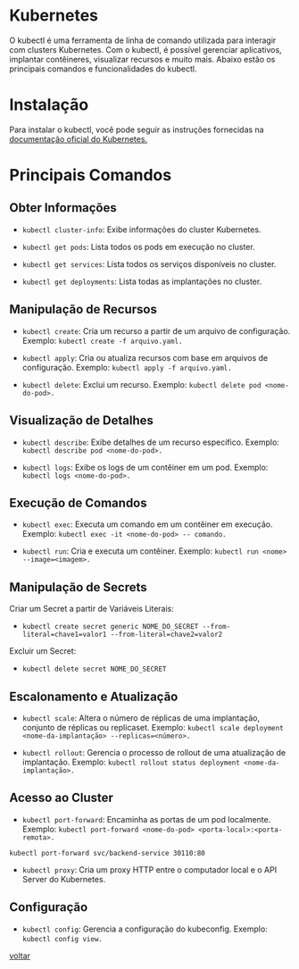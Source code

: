 # Kubernetes

O kubectl é uma ferramenta de linha de comando utilizada para interagir com clusters Kubernetes. Com o kubectl, é possível gerenciar aplicativos, implantar contêineres, visualizar recursos e muito mais. Abaixo estão os principais comandos e funcionalidades do kubectl.

# Instalação

Para instalar o kubectl, você pode seguir as instruções fornecidas na [documentação oficial do Kubernetes.](https://kubernetes.io/pt-br/docs/tasks/tools/)

# Principais Comandos

## Obter Informações

- `kubectl cluster-info`: Exibe informações do cluster Kubernetes.

- `kubectl get pods`: Lista todos os pods em execução no cluster.

- `kubectl get services`: Lista todos os serviços disponíveis no cluster.

- `kubectl get deployments`: Lista todas as implantações no cluster.

## Manipulação de Recursos

- `kubectl create`: Cria um recurso a partir de um arquivo de configuração.
Exemplo: `kubectl create -f arquivo.yaml.`

- `kubectl apply`: Cria ou atualiza recursos com base em arquivos de configuração.
Exemplo: `kubectl apply -f arquivo.yaml.`

- `kubectl delete`: Exclui um recurso.
Exemplo: `kubectl delete pod <nome-do-pod>.`

## Visualização de Detalhes

- `kubectl describe`: Exibe detalhes de um recurso específico.
Exemplo: `kubectl describe pod <nome-do-pod>.`

- `kubectl logs`: Exibe os logs de um contêiner em um pod.
Exemplo: `kubectl logs <nome-do-pod>.`

## Execução de Comandos

- `kubectl exec`: Executa um comando em um contêiner em execução.
Exemplo: `kubectl exec -it <nome-do-pod> -- comando.`

- `kubectl run`: Cria e executa um contêiner.
Exemplo: `kubectl run <nome> --image=<imagem>.`

## Manipulação de Secrets

Criar um Secret a partir de Variáveis Literais:

- `kubectl create secret generic NOME_DO_SECRET --from-literal=chave1=valor1 --from-literal=chave2=valor2`

Excluir um Secret:

- `kubectl delete secret NOME_DO_SECRET`

## Escalonamento e Atualização

- `kubectl scale`: Altera o número de réplicas de uma implantação, conjunto de réplicas ou replicaset.
Exemplo: `kubectl scale deployment <nome-da-implantação> --replicas=<número>.`

- `kubectl rollout`: Gerencia o processo de rollout de uma atualização de implantação.
Exemplo: `kubectl rollout status deployment <nome-da-implantação>.`

## Acesso ao Cluster

- `kubectl port-forward`: Encaminha as portas de um pod localmente.
Exemplo: `kubectl port-forward <nome-do-pod> <porta-local>:<porta-remota>.`

`kubectl port-forward svc/backend-service 30110:80`


- `kubectl proxy`: Cria um proxy HTTP entre o computador local e o API Server do Kubernetes.

## Configuração

- `kubectl config`: Gerencia a configuração do kubeconfig.
Exemplo: `kubectl config view.`


[voltar](../../README.md)